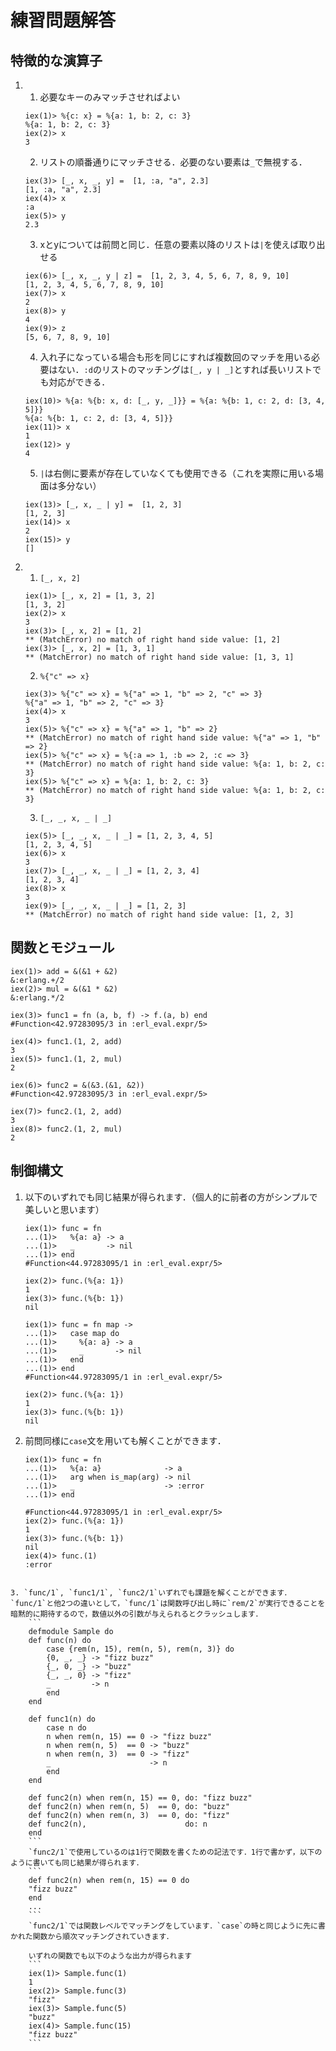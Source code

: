 # 練習問題解答

## 特徴的な演算子

1. 
    1. 必要なキーのみマッチさせればよい
    ```
    iex(1)> %{c: x} = %{a: 1, b: 2, c: 3}
    %{a: 1, b: 2, c: 3}
    iex(2)> x
    3 
    ```
    2. リストの順番通りにマッチさせる．必要のない要素は`_`で無視する．
    ```
    iex(3)> [_, x, _, y] =  [1, :a, "a", 2.3]
    [1, :a, "a", 2.3]
    iex(4)> x
    :a      
    iex(5)> y
    2.3  
    ```
    3. xとyについては前問と同じ．任意の要素以降のリストは`|`を使えば取り出せる
    ```
    iex(6)> [_, x, _, y | z] =  [1, 2, 3, 4, 5, 6, 7, 8, 9, 10]
    [1, 2, 3, 4, 5, 6, 7, 8, 9, 10]
    iex(7)> x
    2       
    iex(8)> y
    4       
    iex(9)> z
    [5, 6, 7, 8, 9, 10]
    ```
    4. 入れ子になっている場合も形を同じにすれば複数回のマッチを用いる必要はない．`:d`のリストのマッチングは`[_, y | _]`とすれば長いリストでも対応ができる．
    ```
    iex(10)> %{a: %{b: x, d: [_, y, _]}} = %{a: %{b: 1, c: 2, d: [3, 4, 5]}}
    %{a: %{b: 1, c: 2, d: [3, 4, 5]}}
    iex(11)> x
    1
    iex(12)> y
    4
    ```
    5. `|`は右側に要素が存在していなくても使用できる（これを実際に用いる場面は多分ない）
    ```
    iex(13)> [_, x, _ | y] =  [1, 2, 3]
    [1, 2, 3]
    iex(14)> x
    2
    iex(15)> y
    []
    ```

2. 
    1. `[_, x, 2]`
    ```
    iex(1)> [_, x, 2] = [1, 3, 2]
    [1, 3, 2]
    iex(2)> x
    3
    iex(3)> [_, x, 2] = [1, 2]   
    ** (MatchError) no match of right hand side value: [1, 2]
    iex(3)> [_, x, 2] = [1, 3, 1]
    ** (MatchError) no match of right hand side value: [1, 3, 1]
    ```
    2. `%{"c" => x}`
    ```
    iex(3)> %{"c" => x} = %{"a" => 1, "b" => 2, "c" => 3}
    %{"a" => 1, "b" => 2, "c" => 3}
    iex(4)> x
    3
    iex(5)> %{"c" => x} = %{"a" => 1, "b" => 2}          
    ** (MatchError) no match of right hand side value: %{"a" => 1, "b" => 2}
    iex(5)> %{"c" => x} = %{:a => 1, :b => 2, :c => 3}
    ** (MatchError) no match of right hand side value: %{a: 1, b: 2, c: 3}
    iex(5)> %{"c" => x} = %{a: 1, b: 2, c: 3}         
    ** (MatchError) no match of right hand side value: %{a: 1, b: 2, c: 3}
    ```
    3. `[_, _, x, _ | _]`
    ```
    iex(5)> [_, _, x, _ | _] = [1, 2, 3, 4, 5]
    [1, 2, 3, 4, 5]
    iex(6)> x
    3
    iex(7)> [_, _, x, _ | _] = [1, 2, 3, 4]   
    [1, 2, 3, 4]
    iex(8)> x
    3
    iex(9)> [_, _, x, _ | _] = [1, 2, 3]   
    ** (MatchError) no match of right hand side value: [1, 2, 3]
    ```

## 関数とモジュール

```
iex(1)> add = &(&1 + &2)
&:erlang.+/2
iex(2)> mul = &(&1 * &2)
&:erlang.*/2

iex(3)> func1 = fn (a, b, f) -> f.(a, b) end 
#Function<42.97283095/3 in :erl_eval.expr/5>

iex(4)> func1.(1, 2, add)
3
iex(5)> func1.(1, 2, mul)
2

iex(6)> func2 = &(&3.(&1, &2))
#Function<42.97283095/3 in :erl_eval.expr/5>

iex(7)> func2.(1, 2, add)
3
iex(8)> func2.(1, 2, mul)
2
```

## 制御構文

1. 以下のいずれでも同じ結果が得られます．（個人的に前者の方がシンプルで美しいと思います）
    ```
    iex(1)> func = fn
    ...(1)>   %{a: a} -> a
    ...(1)>   _       -> nil
    ...(1)> end
    #Function<44.97283095/1 in :erl_eval.expr/5>

    iex(2)> func.(%{a: 1})
    1
    iex(3)> func.(%{b: 1})
    nil
    ```
    ```
    iex(1)> func = fn map ->
    ...(1)>   case map do
    ...(1)>     %{a: a} -> a
    ...(1)>     _       -> nil
    ...(1)>   end
    ...(1)> end
    #Function<44.97283095/1 in :erl_eval.expr/5>

    iex(2)> func.(%{a: 1})
    1
    iex(3)> func.(%{b: 1})
    nil
    ```
2. 前問同様に`case`文を用いても解くことができます．
    ```
    iex(1)> func = fn
    ...(1)>   %{a: a}              -> a
    ...(1)>   arg when is_map(arg) -> nil
    ...(1)>   _                    -> :error
    ...(1)> end

    #Function<44.97283095/1 in :erl_eval.expr/5>
    iex(2)> func.(%{a: 1})
    1
    iex(3)> func.(%{b: 1})
    nil
    iex(4)> func.(1)
    :error
```

3. `func/1`, `func1/1`, `func2/1`いずれでも課題を解くことができます．`func/1`と他2つの違いとして，`func/1`は関数呼び出し時に`rem/2`が実行できることを暗黙的に期待するので，数値以外の引数が与えられるとクラッシュします．
    ```
    defmodule Sample do
    def func(n) do
        case {rem(n, 15), rem(n, 5), rem(n, 3)} do
        {0, _, _} -> "fizz buzz"
        {_, 0, _} -> "buzz"
        {_, _, 0} -> "fizz"
        _         -> n
        end
    end

    def func1(n) do
        case n do
        n when rem(n, 15) == 0 -> "fizz buzz"
        n when rem(n, 5)  == 0 -> "buzz"
        n when rem(n, 3)  == 0 -> "fizz"
        _                      -> n
        end
    end

    def func2(n) when rem(n, 15) == 0, do: "fizz buzz"
    def func2(n) when rem(n, 5)  == 0, do: "buzz"
    def func2(n) when rem(n, 3)  == 0, do: "fizz"
    def func2(n),                      do: n
    end
    ```
    `func2/1`で使用しているのは1行で関数を書くための記法です．1行で書かず，以下のように書いても同じ結果が得られます．
    ```
    def func2(n) when rem(n, 15) == 0 do
    "fizz buzz"
    end
    ...
    ```
    `func2/1`では関数レベルでマッチングをしています．`case`の時と同じように先に書かれた関数から順次マッチングされていきます．

    いずれの関数でも以下のような出力が得られます
    ```
    iex(1)> Sample.func(1)
    1
    iex(2)> Sample.func(3)
    "fizz"
    iex(3)> Sample.func(5)
    "buzz"
    iex(4)> Sample.func(15)
    "fizz buzz"
    ```
